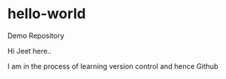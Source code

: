 # hello-world
Demo Repository

Hi Jeet here..

I am in the process of learning version control and hence Github
